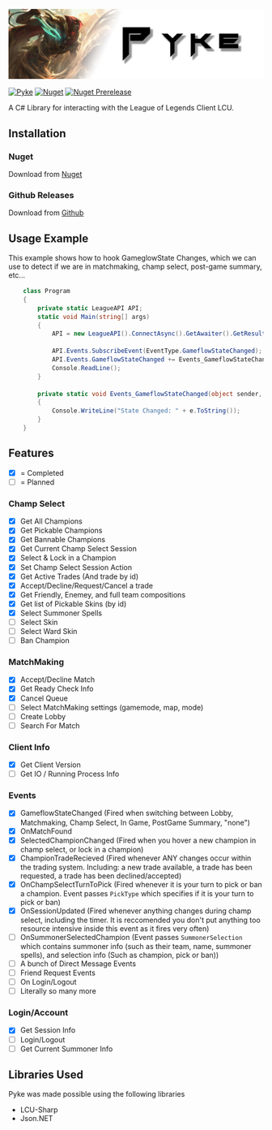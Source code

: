 ![Pyke](Resources/Pyke.png)

[![Pyke](https://img.shields.io/github/workflow/status/wickedlizerd/Pyke/.NET%20Core?color=blue&label=Latest%20Build&logo=.NET&style=flat-square)](https://github.com/wickedlizerd/Pyke/actions?query=workflow%3A%22.NET+Core%22) [![Nuget](https://img.shields.io/nuget/v/pyke?color=blue&label=Nuget&logo=Nuget&logoColor=white&style=flat-square)](https://www.nuget.org/packages/Pyke/) [![Nuget Prerelease](https://img.shields.io/nuget/vpre/pyke?color=green&label=Nuget%20Pre-Release&logo=nuget&logoColor=white&style=flat-square)](https://www.nuget.org/packages/Pyke/)

A C# Library for interacting with the League of Legends Client LCU.


## Installation

### Nuget
Download from [Nuget](https://www.nuget.org/packages/Pyke/)

### Github Releases
Download from [Github](https://github.com/wickedlizerd/Pyke/releases)

## Usage Example
This example shows how to hook GameglowState Changes, which we can use to detect if we are in matchmaking, champ select, post-game summary, etc...
```cs
    class Program
    {
        private static LeagueAPI API;
        static void Main(string[] args)
        {
            API = new LeagueAPI().ConnectAsync().GetAwaiter().GetResult();

            API.Events.SubscribeEvent(EventType.GameflowStateChanged);
            API.Events.GameflowStateChanged += Events_GameflowStateChanged;
            Console.ReadLine();
        }

        private static void Events_GameflowStateChanged(object sender, State e)
        {
            Console.WriteLine("State Changed: " + e.ToString());
        }
    }
 ```

## Features
 - [X] = Completed
 - [ ] = Planned

### Champ Select
 - [X] Get All Champions
 - [X] Get Pickable Champions
 - [X] Get Bannable Champions
 - [X] Get Current Champ Select Session
 - [X] Select & Lock in a Champion
 - [X] Set Champ Select Session Action
 - [X] Get Active Trades (And trade by id)
 - [X] Accept/Decline/Request/Cancel a trade
 - [X] Get Friendly, Enemey, and full team compositions 
 - [X] Get list of Pickable Skins (by id)
 - [X] Select Summoner Spells
 - [ ] Select Skin
 - [ ] Select Ward Skin
 - [ ] Ban Champion

### MatchMaking
 - [X] Accept/Decline Match
 - [X] Get Ready Check Info
 - [X] Cancel Queue
 - [ ] Select MatchMaking settings (gamemode, map, mode)
 - [ ] Create Lobby
 - [ ] Search For Match

### Client Info
 - [X] Get Client Version
 - [ ] Get IO / Running Process Info

### Events
 - [X] GameflowStateChanged (Fired when switching between Lobby, Matchmaking, Champ Select, In Game, PostGame Summary, "none")
 - [X] OnMatchFound 
 - [X] SelectedChampionChanged (Fired when you hover a new champion in champ select, or lock in a champion)
 - [X] ChampionTradeRecieved (Fired whenever ANY changes occur within the trading system. Including: a new trade available, a trade has been requested, a trade has been declined/accepted)
 - [X] OnChampSelectTurnToPick (Fired whenever it is your turn to pick or ban a champion. Event passes `PickType` which specifies if it is your turn to pick or ban)
 - [X] OnSessionUpdated (Fired whenever anything changes during champ select, including the timer. It is reccomended you don't put anything too resource intensive inside this event as it fires very often)
 - [ ] OnSummonerSelectedChampion (Event passes `SummonerSelection` which contains summoner info (such as their team, name, summoner spells), and selection info (Such as champion, pick or ban))
 - [ ] A bunch of Direct Message Events
 - [ ] Friend Request Events
 - [ ] On Login/Logout
 - [ ] Literally so many more

 ### Login/Account
  - [X] Get Session Info
  - [ ] Login/Logout
  - [ ] Get Current Summoner Info

## Libraries Used
 Pyke was made possible using the following libraries
  - LCU-Sharp
  - Json.NET

  
